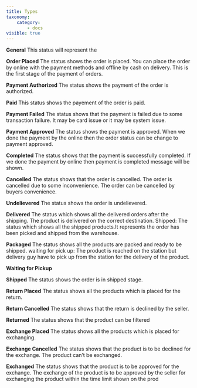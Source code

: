 ```yaml
---
title: Types
taxonomy:
    category:
        - docs
visible: true
---
```


**General**
This status will represent the 

**Order Placed**
The status shows the order is placed. You can place the order by online with the payment methods and offline by cash on delivery. This is the first stage of the payment of orders.

**Payment Authorized**
The status shows the payment of the order is authorized.

**Paid**
This status shows the payement of the order is paid.

**Payment Failed**
The status shows that the payment is failed due to some transaction failure. It may be card issue or it may be system issue.

**Payment Approved** 
The status shows the payment is approved. When we done the payment by the online then the order status can be change to payment approved.

**Completed**
The status shows that the payment is successfully completed. If we done the payment by online then payment is completed message will be shown.

**Cancelled**
The status shows that the order is cancelled. The order is cancelled due to some inconvenience. The order can be cancelled by buyers convenience.

**Undelievered**
The status shows the order is undelievered.

**Delivered**
The status which shows all the delivered orders after the shipping. The product is delivered on the correct destination.
Shipped: The status which shows all the shipped products.It represents the order has been picked and shipped from the warehouse.

**Packaged**
The status shows all the products are packed and ready to be shipped.
waiting for pick up: The product is reached on the station but delivery guy have to pick up from the station for the delivery of the product.

**Waiting for Pickup**

**Shipped**
The status shows the order is in shipped stage.

**Return Placed**
The status shows all the products which is placed for the return.

**Return Cancelled**
The status shows that the return is declined by the seller.

**Returned**
The status shows that the product can be filtered 

**Exchange Placed** 
The status shows all the products which is placed for exchanging.

**Exchange Cancelled**
The status shows that the product is to be declined for the exchange. The product can’t be exchanged.

**Exchanged**
The status shows that the product is to be approved for the exchange. The exchange of the product is to be approved by the seller for exchanging the product within the time limit shown on the prod


